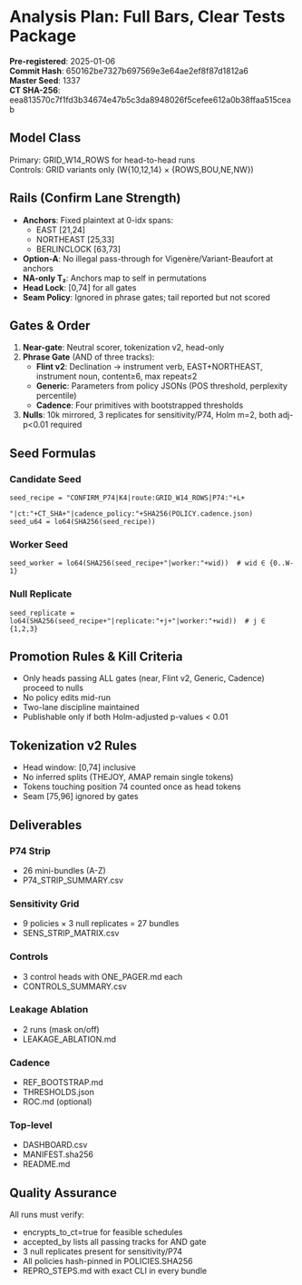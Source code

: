 # Analysis Plan: Full Bars, Clear Tests Package
**Pre-registered**: 2025-01-06  
**Commit Hash**: 650162be7327b697569e3e64ae2ef8f87d1812a6  
**Master Seed**: 1337  
**CT SHA-256**: eea813570c7f1fd3b34674e47b5c3da8948026f5cefee612a0b38ffaa515ceab

## Model Class

Primary: GRID_W14_ROWS for head-to-head runs  
Controls: GRID variants only (W{10,12,14} × {ROWS,BOU,NE,NW})

## Rails (Confirm Lane Strength)

- **Anchors**: Fixed plaintext at 0-idx spans:
  - EAST [21,24]
  - NORTHEAST [25,33]
  - BERLINCLOCK [63,73]
- **Option-A**: No illegal pass-through for Vigenère/Variant-Beaufort at anchors
- **NA-only T₂**: Anchors map to self in permutations
- **Head Lock**: [0,74] for all gates
- **Seam Policy**: Ignored in phrase gates; tail reported but not scored

## Gates & Order

1. **Near-gate**: Neutral scorer, tokenization v2, head-only
2. **Phrase Gate** (AND of three tracks):
   - **Flint v2**: Declination → instrument verb, EAST+NORTHEAST, instrument noun, content≥6, max repeat≤2
   - **Generic**: Parameters from policy JSONs (POS threshold, perplexity percentile)
   - **Cadence**: Four primitives with bootstrapped thresholds
3. **Nulls**: 10k mirrored, 3 replicates for sensitivity/P74, Holm m=2, both adj-p<0.01 required

## Seed Formulas

### Candidate Seed
```
seed_recipe = "CONFIRM_P74|K4|route:GRID_W14_ROWS|P74:"+L+
              "|ct:"+CT_SHA+"|cadence_policy:"+SHA256(POLICY.cadence.json)
seed_u64 = lo64(SHA256(seed_recipe))
```

### Worker Seed
```
seed_worker = lo64(SHA256(seed_recipe+"|worker:"+wid))  # wid ∈ {0..W-1}
```

### Null Replicate
```
seed_replicate = lo64(SHA256(seed_recipe+"|replicate:"+j+"|worker:"+wid))  # j ∈ {1,2,3}
```

## Promotion Rules & Kill Criteria

- Only heads passing ALL gates (near, Flint v2, Generic, Cadence) proceed to nulls
- No policy edits mid-run
- Two-lane discipline maintained
- Publishable only if both Holm-adjusted p-values < 0.01

## Tokenization v2 Rules

- Head window: [0,74] inclusive
- No inferred splits (THEJOY, AMAP remain single tokens)
- Tokens touching position 74 counted once as head tokens
- Seam [75,96] ignored by gates

## Deliverables

### P74 Strip
- 26 mini-bundles (A-Z)
- P74_STRIP_SUMMARY.csv

### Sensitivity Grid
- 9 policies × 3 null replicates = 27 bundles
- SENS_STRIP_MATRIX.csv

### Controls
- 3 control heads with ONE_PAGER.md each
- CONTROLS_SUMMARY.csv

### Leakage Ablation
- 2 runs (mask on/off)
- LEAKAGE_ABLATION.md

### Cadence
- REF_BOOTSTRAP.md
- THRESHOLDS.json
- ROC.md (optional)

### Top-level
- DASHBOARD.csv
- MANIFEST.sha256
- README.md

## Quality Assurance

All runs must verify:
- encrypts_to_ct=true for feasible schedules
- accepted_by lists all passing tracks for AND gate
- 3 null replicates present for sensitivity/P74
- All policies hash-pinned in POLICIES.SHA256
- REPRO_STEPS.md with exact CLI in every bundle